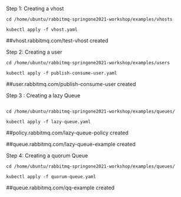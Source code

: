 

Step 1: Creating a vhost
```
cd /home/ubuntu/rabbitmq-springone2021-workshop/examples/vhosts

kubectl apply -f vhost.yaml
```
##vhost.rabbitmq.com/test-vhost created


Step 2: Creating a user
```
cd /home/ubuntu/rabbitmq-springone2021-workshop/examples/users

kubectl apply -f publish-consume-user.yaml
```
##user.rabbitmq.com/publish-consume-user created

Step 3 : Creating a  lazy Queue

```

cd /home/ubuntu/rabbitmq-springone2021-workshop/examples/queues/

kubectl apply -f lazy-queue.yaml

```

##policy.rabbitmq.com/lazy-queue-policy created

##queue.rabbitmq.com/lazy-queue-example created



Step 4: Creating a quorum Queue
```
cd /home/ubuntu/rabbitmq-springone2021-workshop/examples/queues/

kubectl apply -f quorum-queue.yaml
```
##queue.rabbitmq.com/qq-example created
